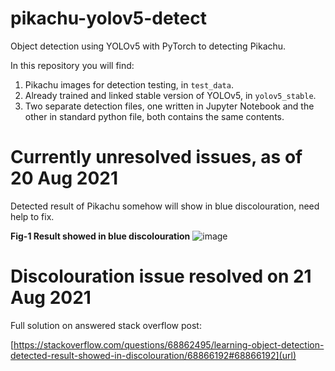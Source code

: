 # pikachu-yolov5-detect
Object detection using YOLOv5 with PyTorch to detecting Pikachu.

In this repository you will find:

1. Pikachu images for detection testing, in `test_data`.
2. Already trained and linked stable version of YOLOv5, in `yolov5_stable`.
3. Two separate detection files, one written in Jupyter Notebook and the other in standard python file, both contains the same contents.

# Currently unresolved issues, as of 20 Aug 2021 
Detected result of Pikachu somehow will show in blue discolouration, need help to fix.

**Fig-1 Result showed in blue discolouration**
![image](https://i.stack.imgur.com/SSetd.jpg)

# Discolouration issue resolved on 21 Aug 2021

Full solution on answered stack overflow post:

[https://stackoverflow.com/questions/68862495/learning-object-detection-detected-result-showed-in-discolouration/68866192#68866192](url)
